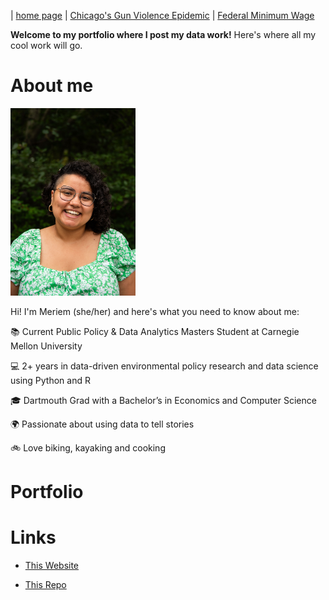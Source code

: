 | [home page](https://itsmeriem.github.io/My-Data-Work/) | [Chicago's Gun Violence Epidemic](chicago-gun-violence.md) | [Federal Minimum Wage](federal-minimum-wage.md)

**Welcome to my portfolio where I post my data work!** Here's where all my cool work will go. 

# About me

<img src="DSC_3375.jpg" width="200"/>

Hi!  I'm Meriem (she/her) and here's what you need to know about me:

📚 Current Public Policy & Data Analytics Masters Student at Carnegie Mellon University

💻 2+ years in data-driven environmental policy research and data science using Python and R

🎓 Dartmouth Grad with a Bachelor’s in Economics and Computer Science

🌍 Passionate about using data to tell stories

🚲 Love biking, kayaking and cooking


# Portfolio

# Links
- [This Website](https://itsmeriem.github.io/My-Data-Work/)

- [This Repo](https://github.com/ItsMeriem/My-Data-Work)
